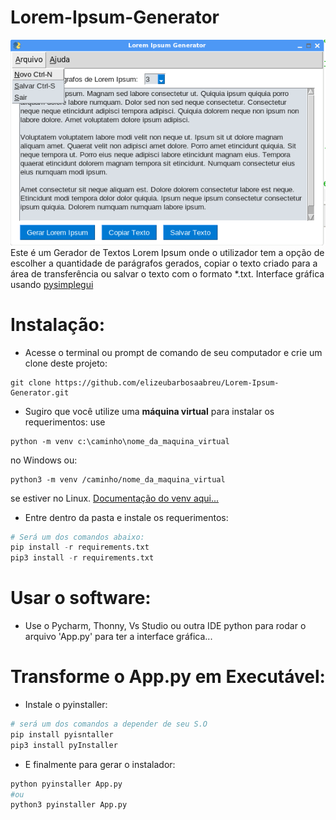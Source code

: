 # Lorem-Ipsum-Generator

<img src='images/image.png' />
Este é um Gerador de Textos Lorem Ipsum onde o utilizador tem a opção de escolher a quantidade de parágrafos gerados, copiar o texto criado para a área de transferência ou salvar o texto com o formato *.txt.
Interface gráfica usando <a href='https://github.com/PySimpleGUI/PySimpleGUI'>pysimplegui</a>

# Instalação:
- Acesse o terminal ou prompt de comando de seu computador e crie um clone deste projeto:
~~~
git clone https://github.com/elizeubarbosaabreu/Lorem-Ipsum-Generator.git
~~~
- Sugiro que você utilize uma __máquina virtual__ para instalar os requerimentos: use 
~~~
python -m venv c:\caminho\nome_da_maquina_virtual
~~~ 
no Windows ou:
~~~
python3 -m venv /caminho/nome_da_maquina_virtual
~~~
se estiver no Linux. 
<a href='https://docs.python.org/pt-br/3/library/venv.html'>Documentação do venv aqui...</a>
- Entre dentro da pasta e instale os requerimentos:
~~~python
# Será um dos comandos abaixo:
pip install -r requirements.txt
pip3 install -r requirements.txt
~~~

# Usar o software:
- Use o Pycharm, Thonny, Vs Studio ou outra IDE python para rodar o arquivo 'App.py' para ter a interface gráfica...

# Transforme o App.py em Executável:
- Instale o pyinstaller:
~~~python
# será um dos comandos a depender de seu S.O
pip install pyisntaller
pip3 install pyInstaller
~~~
- E finalmente para gerar o instalador:
~~~python
python pyinstaller App.py
#ou
python3 pyinstaller App.py
~~~